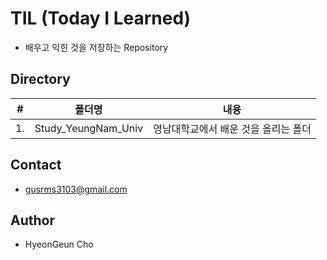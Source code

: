 # TIL (Today I Learned)
- 배우고 익힌 것을 저장하는 Repository

## Directory
|#|폴더명|내용|
|--|--|--|
|1.|Study_YeungNam_Univ|영남대학교에서 배운 것을 올리는 폴더|



## Contact
- gusrms3103@gmail.com

## Author
- HyeonGeun Cho
